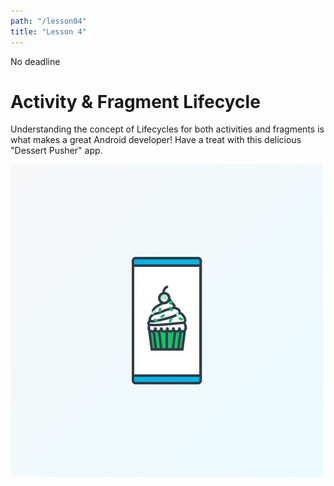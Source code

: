 ```yaml
---
path: "/lesson04"
title: "Lesson 4"
---
```


<deadline>No deadline</deadline>

<text-box variant='learningObjectives' name='Learning objectives'>
</text-box>

# Activity &amp; Fragment Lifecycle

Understanding the concept of Lifecycles for both activities and fragments is what makes a great Android developer! Have a treat with this delicious "Dessert Pusher" app.

![Activity &amp; Fragment Lifecycle](./1-4-activity-fragment-lifecycle2x.jpg)

<exercises-in-this-section></exercises-in-this-section>
